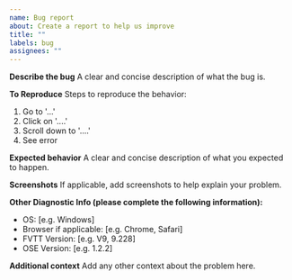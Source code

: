 ```yaml
---
name: Bug report
about: Create a report to help us improve
title: ""
labels: bug
assignees: ""
---
```


**Describe the bug**
A clear and concise description of what the bug is.

**To Reproduce**
Steps to reproduce the behavior:

1. Go to '...'
2. Click on '....'
3. Scroll down to '....'
4. See error

**Expected behavior**
A clear and concise description of what you expected to happen.

**Screenshots**
If applicable, add screenshots to help explain your problem.

**Other Diagnostic Info (please complete the following information):**

- OS: [e.g. Windows]
- Browser if applicable: [e.g. Chrome, Safari]
- FVTT Version: [e.g. V9, 9.228]
- OSE Version: [e.g. 1.2.2]

**Additional context**
Add any other context about the problem here.
